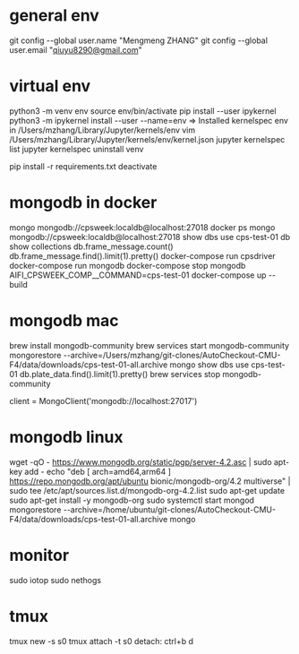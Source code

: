 # general env
git config --global user.name "Mengmeng ZHANG"
git config --global user.email "qiuyu8290@gmail.com"

# virtual env
python3 -m venv env
source env/bin/activate
pip install --user ipykernel
python3 -m ipykernel install --user --name=env
=> Installed kernelspec env in /Users/mzhang/Library/Jupyter/kernels/env
vim /Users/mzhang/Library/Jupyter/kernels/env/kernel.json
jupyter kernelspec list
jupyter kernelspec uninstall venv

pip install -r requirements.txt
deactivate

# mongodb in docker
mongo mongodb://cpsweek:localdb@localhost:27018
docker ps
mongo mongodb://cpsweek:localdb@localhost:27018
show dbs
use cps-test-01
db
show collections
db.frame_message.count()
db.frame_message.find().limit(1).pretty()
docker-compose run cpsdriver
docker-compose run mongodb
docker-compose stop mongodb
AIFI_CPSWEEK_COMP__COMMAND=cps-test-01 docker-compose up --build

# mongodb mac
brew install  mongodb-community
brew services start mongodb-community
mongorestore --archive=/Users/mzhang/git-clones/AutoCheckout-CMU-F4/data/downloads/cps-test-01-all.archive
mongo
show dbs
use cps-test-01
db.plate_data.find().limit(1).pretty()
brew services stop mongodb-community

client = MongoClient('mongodb://localhost:27017')

# mongodb linux
wget -qO - https://www.mongodb.org/static/pgp/server-4.2.asc | sudo apt-key add -
echo "deb [ arch=amd64,arm64 ] https://repo.mongodb.org/apt/ubuntu bionic/mongodb-org/4.2 multiverse" | sudo tee /etc/apt/sources.list.d/mongodb-org-4.2.list
sudo apt-get update
sudo apt-get install -y mongodb-org
sudo systemctl start mongod
mongorestore --archive=/home/ubuntu/git-clones/AutoCheckout-CMU-F4/data/downloads/cps-test-01-all.archive
mongo

# monitor
sudo iotop
sudo nethogs

# tmux
tmux new -s s0
tmux attach -t s0
detach: ctrl+b d